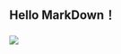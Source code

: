 ##  Hello MarkDown！
### ![](https://qgt-style.oss-cn-hangzhou.aliyuncs.com/newcoursep4/g1/g1-2-2/tenor.gif)

